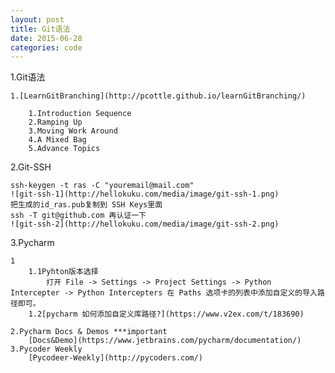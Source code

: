 ```yaml
---
layout: post
title: Git语法
date: 2015-06-28
categories: code
---
```


1.Git语法


	1.[LearnGitBranching](http://pcottle.github.io/learnGitBranching/)

		1.Introduction Sequence
		2.Ramping Up
		3.Moving Work Around
		4.A Mixed Bag
		5.Advance Topics
		
2.Git-SSH
	
	ssh-keygen -t ras -C "youremail@mail.com"
	![git-ssh-1](http://hellokuku.com/media/image/git-ssh-1.png)
	把生成的id_ras.pub复制到 SSH Keys里面
	ssh -T git@github.com 再认证一下
	![git-ssh-2](http://hellokuku.com/media/image/git-ssh-2.png)
	
	
3.Pycharm 


	1	
		1.1Pyhton版本选择
			打开 File -> Settings -> Project Settings -> Python			Intercepter -> Python Intercepters 在 Paths 选项卡的列表中添加自定义的导入路径即可。
		1.2[pycharm 如何添加自定义库路径?](https://www.v2ex.com/t/183690)	
	
	2.Pycharm Docs & Demos ***important
		[Docs&Demo](https://www.jetbrains.com/pycharm/documentation/)
	3.Pycoder Weekly
		[Pycodeer-Weekly](http://pycoders.com/)
